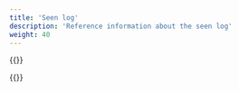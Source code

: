 ```yaml
---
title: 'Seen log'
description: 'Reference information about the seen log'
weight: 40
---
```


{{<notyetwritten>}}

{{<children />}}

